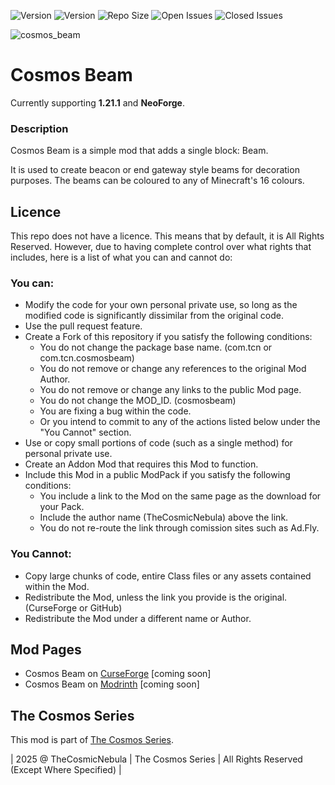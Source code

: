![Version](https://img.shields.io/badge/VERSION-1.21.1-3eff8e?style=for-the-badge) ![Version](https://img.shields.io/badge/Loader-NeoForge-ffa835?style=for-the-badge) ![Repo Size](https://img.shields.io/github/repo-size/TheCosmosSeries/CosmosBeam?label=REPO%20SIZE&style=for-the-badge) ![Open Issues](https://img.shields.io/github/issues/TheCosmosSeries/CosmosBeam?style=for-the-badge) ![Closed Issues](https://img.shields.io/github/issues-closed/TheCosmosSeries/CosmosBeam?color=green&style=for-the-badge) 

![cosmos_beam](https://github.com/user-attachments/assets/29241b41-462e-4c7c-90b5-681e62ec1adc)

# Cosmos Beam
Currently supporting **1.21.1** and **NeoForge**.

### Description
Cosmos Beam is a simple mod that adds a single block: Beam.

It is used to create beacon or end gateway style beams for decoration purposes. The beams can be coloured to any of Minecraft's 16 colours.

## Licence
This repo does not have a licence. This means that by default, it is All Rights Reserved. However, due to having complete control over what rights that includes, here is a list of what you can and cannot do:

### You can:
 - Modify the code for your own personal private use, so long as the modified code is significantly dissimilar from the original code.
 - Use the pull request feature.
 - Create a Fork of this repository if you satisfy the following conditions:
   - You do not change the package base name. (com.tcn or com.tcn.cosmosbeam)
   - You do not remove or change any references to the original Mod Author.
   - You do not remove or change any links to the public Mod page.
   - You do not change the MOD_ID. (cosmosbeam)
   - You are fixing a bug within the code.
   - Or you intend to commit to any of the actions listed below under the "You Cannot" section.
 - Use or copy small portions of code (such as a single method) for personal private use.
 - Create an Addon Mod that requires this Mod to function.
 - Include this Mod in a public ModPack if you satisfy the following conditions:
   - You include a link to the Mod on the same page as the download for your Pack.
   - Include the author name (TheCosmicNebula) above the link.
   - You do not re-route the link through comission sites such as Ad.Fly.

### You Cannot:
 - Copy large chunks of code, entire Class files or any assets contained within the Mod.
 - Redistribute the Mod, unless the link you provide is the original. (CurseForge or GitHub)
 - Redistribute the Mod under a different name or Author.

## Mod Pages
- Cosmos Beam on [CurseForge](https://www.curseforge.com/minecraft/mc-mods/cosmos-beam) [coming soon]
- Cosmos Beam on [Modrinth](https://modrinth.com/mod/cosmos-beam) [coming soon]

## The Cosmos Series
This mod is part of [The Cosmos Series](https://www.github.com/TheCosmosSeries).

| 2025 @ TheCosmicNebula | The Cosmos Series | All Rights Reserved (Except Where Specified) |
